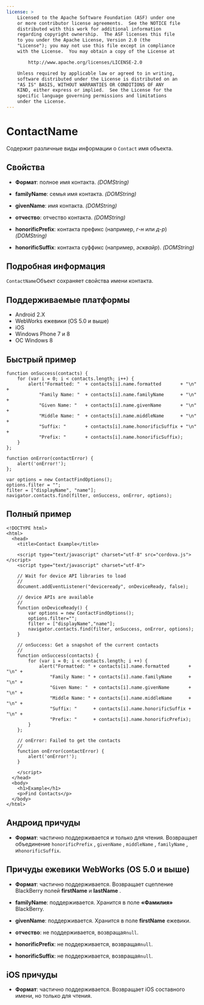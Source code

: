 ```yaml
---
license: >
    Licensed to the Apache Software Foundation (ASF) under one
    or more contributor license agreements.  See the NOTICE file
    distributed with this work for additional information
    regarding copyright ownership.  The ASF licenses this file
    to you under the Apache License, Version 2.0 (the
    "License"); you may not use this file except in compliance
    with the License.  You may obtain a copy of the License at

        http://www.apache.org/licenses/LICENSE-2.0

    Unless required by applicable law or agreed to in writing,
    software distributed under the License is distributed on an
    "AS IS" BASIS, WITHOUT WARRANTIES OR CONDITIONS OF ANY
    KIND, either express or implied.  See the License for the
    specific language governing permissions and limitations
    under the License.
---
```


# ContactName

Содержит различные виды информации о `Contact` имя объекта.

## Свойства

*   **Формат**: полное имя контакта. *(DOMString)*

*   **familyName**: семья имя контакта. *(DOMString)*

*   **givenName**: имя контакта. *(DOMString)*

*   **отчество**: отчество контакта. *(DOMString)*

*   **honorificPrefix**: контакта префикс (например, *г-н* или *д-р*) *(DOMString)*

*   **honorificSuffix**: контакта суффикс (например, *эсквайр*). *(DOMString)*

## Подробная информация

`ContactName`Объект сохраняет свойства имени контакта.

## Поддерживаемые платформы

*   Android 2.X
*   WebWorks ежевики (OS 5.0 и выше)
*   iOS
*   Windows Phone 7 и 8
*   ОС Windows 8

## Быстрый пример

    function onSuccess(contacts) {
        for (var i = 0; i < contacts.length; i++) {
            alert("Formatted: "  + contacts[i].name.formatted       + "\n" +
                "Family Name: "  + contacts[i].name.familyName      + "\n" +
                "Given Name: "   + contacts[i].name.givenName       + "\n" +
                "Middle Name: "  + contacts[i].name.middleName      + "\n" +
                "Suffix: "       + contacts[i].name.honorificSuffix + "\n" +
                "Prefix: "       + contacts[i].name.honorificSuffix);
        }
    };
    
    function onError(contactError) {
        alert('onError!');
    };
    
    var options = new ContactFindOptions();
    options.filter = "";
    filter = ["displayName", "name"];
    navigator.contacts.find(filter, onSuccess, onError, options);
    

## Полный пример

    <!DOCTYPE html>
    <html>
      <head>
        <title>Contact Example</title>
    
        <script type="text/javascript" charset="utf-8" src="cordova.js"></script>
        <script type="text/javascript" charset="utf-8">
    
        // Wait for device API libraries to load
        //
        document.addEventListener("deviceready", onDeviceReady, false);
    
        // device APIs are available
        //
        function onDeviceReady() {
            var options = new ContactFindOptions();
            options.filter="";
            filter = ["displayName","name"];
            navigator.contacts.find(filter, onSuccess, onError, options);
        }
    
        // onSuccess: Get a snapshot of the current contacts
        //
        function onSuccess(contacts) {
            for (var i = 0; i < contacts.length; i ++) {
                alert("Formatted: " + contacts[i].name.formatted       + "\n" +
                    "Family Name: " + contacts[i].name.familyName      + "\n" +
                    "Given Name: "  + contacts[i].name.givenName       + "\n" +
                    "Middle Name: " + contacts[i].name.middleName      + "\n" +
                    "Suffix: "      + contacts[i].name.honorificSuffix + "\n" +
                    "Prefix: "      + contacts[i].name.honorificPrefix);
            }
        };
    
        // onError: Failed to get the contacts
        //
        function onError(contactError) {
            alert('onError!');
        }
    
        </script>
      </head>
      <body>
        <h1>Example</h1>
        <p>Find Contacts</p>
      </body>
    </html>
    

## Андроид причуды

*   **Формат**: частично поддерживается и только для чтения. Возвращает объединение `honorificPrefix` , `givenName` , `middleName` , `familyName` , и`honorificSuffix`.

## Причуды ежевики WebWorks (OS 5.0 и выше)

*   **Формат**: частично поддерживается. Возвращает сцепление BlackBerry полей **firstName** и **lastName** .

*   **familyName**: поддерживается. Хранится в поле **«Фамилия»** BlackBerry.

*   **givenName**: поддерживается. Хранится в поле **firstName** ежевики.

*   **отчество**: не поддерживается, возвращая`null`.

*   **honorificPrefix**: не поддерживается, возвращая`null`.

*   **honorificSuffix**: не поддерживается, возвращая`null`.

## iOS причуды

*   **Формат**: частично поддерживается. Возвращает iOS составного имени, но только для чтения.